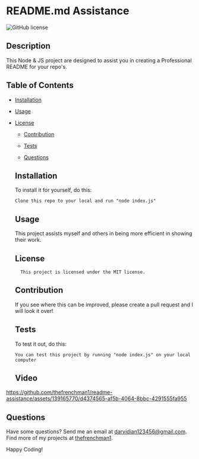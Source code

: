 # README.md Assistance
  ![GitHub license](https://img.shields.io/badge/license-MIT-blue.svg)

  ## Description
  
  This Node & JS project are designed to assist you in creating a Professional README for your repo's.
  
  ## Table of Contents
  
  * [Installation](#installation)
  
  * [Usage](#usage)
  
* [License](#license)

  * [Contribution](#contribution)
  
  * [Tests](#tests)
  
  * [Questions](#questions)
  
  
  ## Installation
  To install it for yourself, do this: 
  ```
  Clone this repo to your local and run "node index.js"
  ```
  
  ## Usage 
  
  This project assists myself and others in being more efficient in showing their work.
  
  ## License
        This project is licensed under the MIT license.
  
  ## Contribution 
  
  If you see where this can be improved, please create a pull request and I will look it over!
  
  ## Tests 
  
  To test it out, do this: 
  
  ```
  You can test this project by running "node index.js" on your local computer
  ```
  
  ## Video

https://github.com/thefrenchman1/readme-assistance/assets/139165770/d4374565-af5b-4064-8bbc-4291555fa955

  ## Questions 
  
  Have some questions? Send me an email at darvidian123456@gmail.com. Find more of my projects at [thefrenchman1](https://github.com/thefrenchman1/).
  
  Happy Coding! 
  
  

